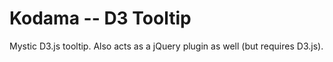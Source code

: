 # Kodama -- D3 Tooltip

Mystic D3.js tooltip. Also acts as a jQuery plugin as well (but requires D3.js).

